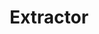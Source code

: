 ---
title: Extractor
layout: definition
brief: Extracts honey.
see_also: 
  - title: Bottling honey
    file: bottling_honey 
---
